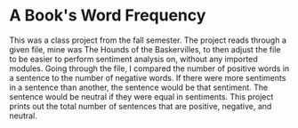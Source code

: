# A Book's Word Frequency
This was a class project from the fall semester. 
The project reads through a given file, mine was The Hounds of the Baskervilles, to then adjust the file to be easier to perform 
sentiment analysis on, without any imported modules. 
Going through the file, I compared the number of positive words in a sentence to the number of negative words. 
If there were more sentiments in a sentence than another, the sentence would be that sentiment. 
The sentence would be neutral if they were equal in sentiments. 
This project prints out the total number of sentences that are positive, negative, and neutral.
